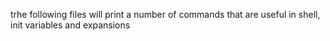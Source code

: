 trhe following files will print a number of commands that are useful in shell, init variables and expansions
